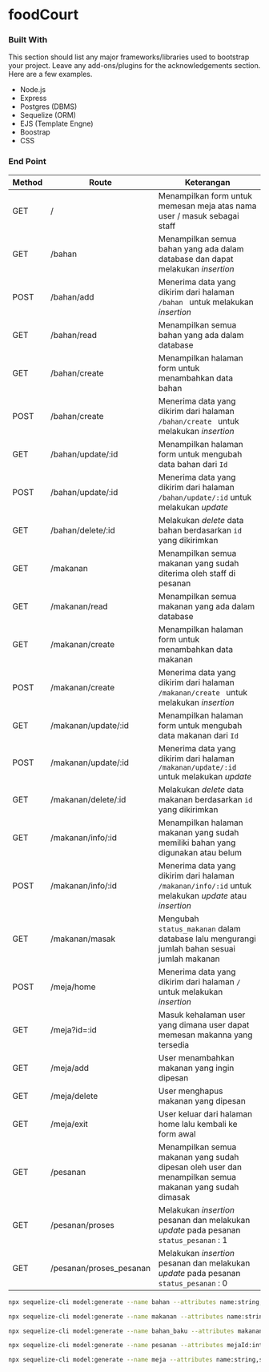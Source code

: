 # foodCourt

### Built With

This section should list any major frameworks/libraries used to bootstrap your project. Leave any add-ons/plugins for the acknowledgements section. Here are a few examples.

- Node.js
- Express
- Postgres (DBMS)
- Sequelize (ORM)
- EJS (Template Engne)
- Boostrap
- CSS

### End Point

| Method | Route                   | Keterangan                                                                                              |
| ------ | ----------------------- | ------------------------------------------------------------------------------------------------------- |
| GET    | /                       | Menampilkan form untuk memesan meja atas nama user / masuk sebagai staff                                |
| GET    | /bahan                  | Menampilkan semua bahan yang ada dalam database dan dapat melakukan _insertion_                         |
| POST   | /bahan/add              | Menerima data yang dikirim dari halaman `/bahan ` untuk melakukan _insertion_                           |
| GET    | /bahan/read             | Menampilkan semua bahan yang ada dalam database                                                         |
| GET    | /bahan/create           | Menampilkan halaman form untuk menambahkan data bahan                                                   |
| POST   | /bahan/create           | Menerima data yang dikirim dari halaman `/bahan/create ` untuk melakukan _insertion_                    |
| GET    | /bahan/update/:id       | Menampilkan halaman form untuk mengubah data bahan dari `Id`                                            |
| POST   | /bahan/update/:id       | Menerima data yang dikirim dari halaman `/bahan/update/:id` untuk melakukan _update_                    |
| GET    | /bahan/delete/:id       | Melakukan _delete_ data bahan berdasarkan `id` yang dikirimkan                                          |
| GET    | /makanan                | Menampilkan semua makanan yang sudah diterima oleh staff di pesanan                                     |
| GET    | /makanan/read           | Menampilkan semua makanan yang ada dalam database                                                       |
| GET    | /makanan/create         | Menampilkan halaman form untuk menambahkan data makanan                                                 |
| POST   | /makanan/create         | Menerima data yang dikirim dari halaman `/makanan/create ` untuk melakukan _insertion_                  |
| GET    | /makanan/update/:id     | Menampilkan halaman form untuk mengubah data makanan dari `Id`                                          |
| POST   | /makanan/update/:id     | Menerima data yang dikirim dari halaman `/makanan/update/:id` untuk melakukan _update_                  |
| GET    | /makanan/delete/:id     | Melakukan _delete_ data makanan berdasarkan `id` yang dikirimkan                                        |
| GET    | /makanan/info/:id       | Menampilkan halaman makanan yang sudah memiliki bahan yang digunakan atau belum                         |
| POST   | /makanan/info/:id       | Menerima data yang dikirim dari halaman `/makanan/info/:id` untuk melakukan _update_ atau _insertion_   |
| GET    | /makanan/masak          | Mengubah `status_makanan` dalam database lalu mengurangi jumlah bahan sesuai jumlah makanan             |
| POST   | /meja/home              | Menerima data yang dikirim dari halaman `/ ` untuk melakukan _insertion_                                |
| GET    | /meja?id=:id            | Masuk kehalaman user yang dimana user dapat memesan makanna yang tersedia                               |
| GET    | /meja/add               | User menambahkan makanan yang ingin dipesan                                                             |
| GET    | /meja/delete            | User menghapus makanan yang dipesan                                                                     |
| GET    | /meja/exit              | User keluar dari halaman home lalu kembali ke form awal                                                 |
| GET    | /pesanan                | Menampilkan semua makanan yang sudah dipesan oleh user dan menampilkan semua makanan yang sudah dimasak |
| GET    | /pesanan/proses         | Melakukan _insertion_ pesanan dan melakukan _update_ pada pesanan `status_pesanan` : 1                  |
| GET    | /pesanan/proses_pesanan | Melakukan _insertion_ pesanan dan melakukan _update_ pada pesanan `status_pesanan` : 0                  |

```bash
npx sequelize-cli model:generate --name bahan --attributes name:string,stok:integer

npx sequelize-cli model:generate --name makanan --attributes name:string,harga:integer,foto:string

npx sequelize-cli model:generate --name bahan_baku --attributes makananId:integer,bahanId:integer,jumlah:integer

npx sequelize-cli model:generate --name pesanan --attributes mejaId:integer,makananId:integer,jumlah:integer,status_makanan:integer,status_pesanan:integer

npx sequelize-cli model:generate --name meja --attributes name:string,status_meja:integer,status_nota:integer
```
